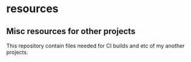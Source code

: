 # resources
## Misc resources for other projects
This repository contain files needed for CI builds and etc of my another projects.
